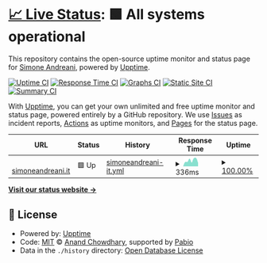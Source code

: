 # [📈 Live Status](https://status.simoneandreani.it): <!--live status--> **🟩 All systems operational**

This repository contains the open-source uptime monitor and status page for [Simone Andreani](https://status.simoneandreani.it), powered by [Upptime](https://github.com/upptime/upptime).

[![Uptime CI](https://github.com/andreanisimone/upptime/workflows/Uptime%20CI/badge.svg)](https://github.com/andreanisimone/upptime/actions?query=workflow%3A%22Uptime+CI%22)
[![Response Time CI](https://github.com/andreanisimone/upptime/workflows/Response%20Time%20CI/badge.svg)](https://github.com/andreanisimone/upptime/actions?query=workflow%3A%22Response+Time+CI%22)
[![Graphs CI](https://github.com/andreanisimone/upptime/workflows/Graphs%20CI/badge.svg)](https://github.com/andreanisimone/upptime/actions?query=workflow%3A%22Graphs+CI%22)
[![Static Site CI](https://github.com/andreanisimone/upptime/workflows/Static%20Site%20CI/badge.svg)](https://github.com/andreanisimone/upptime/actions?query=workflow%3A%22Static+Site+CI%22)
[![Summary CI](https://github.com/andreanisimone/upptime/workflows/Summary%20CI/badge.svg)](https://github.com/andreanisimone/upptime/actions?query=workflow%3A%22Summary+CI%22)

With [Upptime](https://upptime.js.org), you can get your own unlimited and free uptime monitor and status page, powered entirely by a GitHub repository. We use [Issues](https://github.com/andreanisimone/upptime/issues) as incident reports, [Actions](https://github.com/andreanisimone/upptime/actions) as uptime monitors, and [Pages](https://status.simoneandreani.it) for the status page.

<!--start: status pages-->
<!-- This summary is generated by Upptime (https://github.com/upptime/upptime) -->
<!-- Do not edit this manually, your changes will be overwritten -->
<!-- prettier-ignore -->
| URL | Status | History | Response Time | Uptime |
| --- | ------ | ------- | ------------- | ------ |
| <img alt="" src="https://icons.duckduckgo.com/ip3/simoneandreani.it.ico" height="13"> [simoneandreani.it](https://simoneandreani.it) | 🟩 Up | [simoneandreani-it.yml](https://github.com/andreanisimone/upptime/commits/HEAD/history/simoneandreani-it.yml) | <details><summary><img alt="Response time graph" src="./graphs/simoneandreani-it/response-time-week.png" height="20"> 336ms</summary><br><a href="https://status.simoneandreani.it/history/simoneandreani-it"><img alt="Response time 280" src="https://img.shields.io/endpoint?url=https%3A%2F%2Fraw.githubusercontent.com%2Fandreanisimone%2Fupptime%2FHEAD%2Fapi%2Fsimoneandreani-it%2Fresponse-time.json"></a><br><a href="https://status.simoneandreani.it/history/simoneandreani-it"><img alt="24-hour response time 226" src="https://img.shields.io/endpoint?url=https%3A%2F%2Fraw.githubusercontent.com%2Fandreanisimone%2Fupptime%2FHEAD%2Fapi%2Fsimoneandreani-it%2Fresponse-time-day.json"></a><br><a href="https://status.simoneandreani.it/history/simoneandreani-it"><img alt="7-day response time 336" src="https://img.shields.io/endpoint?url=https%3A%2F%2Fraw.githubusercontent.com%2Fandreanisimone%2Fupptime%2FHEAD%2Fapi%2Fsimoneandreani-it%2Fresponse-time-week.json"></a><br><a href="https://status.simoneandreani.it/history/simoneandreani-it"><img alt="30-day response time 298" src="https://img.shields.io/endpoint?url=https%3A%2F%2Fraw.githubusercontent.com%2Fandreanisimone%2Fupptime%2FHEAD%2Fapi%2Fsimoneandreani-it%2Fresponse-time-month.json"></a><br><a href="https://status.simoneandreani.it/history/simoneandreani-it"><img alt="1-year response time 280" src="https://img.shields.io/endpoint?url=https%3A%2F%2Fraw.githubusercontent.com%2Fandreanisimone%2Fupptime%2FHEAD%2Fapi%2Fsimoneandreani-it%2Fresponse-time-year.json"></a></details> | <details><summary><a href="https://status.simoneandreani.it/history/simoneandreani-it">100.00%</a></summary><a href="https://status.simoneandreani.it/history/simoneandreani-it"><img alt="All-time uptime 99.98%" src="https://img.shields.io/endpoint?url=https%3A%2F%2Fraw.githubusercontent.com%2Fandreanisimone%2Fupptime%2FHEAD%2Fapi%2Fsimoneandreani-it%2Fuptime.json"></a><br><a href="https://status.simoneandreani.it/history/simoneandreani-it"><img alt="24-hour uptime 100.00%" src="https://img.shields.io/endpoint?url=https%3A%2F%2Fraw.githubusercontent.com%2Fandreanisimone%2Fupptime%2FHEAD%2Fapi%2Fsimoneandreani-it%2Fuptime-day.json"></a><br><a href="https://status.simoneandreani.it/history/simoneandreani-it"><img alt="7-day uptime 100.00%" src="https://img.shields.io/endpoint?url=https%3A%2F%2Fraw.githubusercontent.com%2Fandreanisimone%2Fupptime%2FHEAD%2Fapi%2Fsimoneandreani-it%2Fuptime-week.json"></a><br><a href="https://status.simoneandreani.it/history/simoneandreani-it"><img alt="30-day uptime 100.00%" src="https://img.shields.io/endpoint?url=https%3A%2F%2Fraw.githubusercontent.com%2Fandreanisimone%2Fupptime%2FHEAD%2Fapi%2Fsimoneandreani-it%2Fuptime-month.json"></a><br><a href="https://status.simoneandreani.it/history/simoneandreani-it"><img alt="1-year uptime 99.98%" src="https://img.shields.io/endpoint?url=https%3A%2F%2Fraw.githubusercontent.com%2Fandreanisimone%2Fupptime%2FHEAD%2Fapi%2Fsimoneandreani-it%2Fuptime-year.json"></a></details>

<!--end: status pages-->

[**Visit our status website →**](https://status.simoneandreani.it)

## 📄 License

- Powered by: [Upptime](https://github.com/upptime/upptime)
- Code: [MIT](./LICENSE) © [Anand Chowdhary](https://anandchowdhary.com), supported by [Pabio](https://pabio.com)
- Data in the `./history` directory: [Open Database License](https://opendatacommons.org/licenses/odbl/1-0/)
